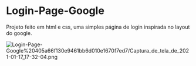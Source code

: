 # Login-Page-Google

Projeto feito em html e css, uma simples página de login inspirada no layout do google.

![Login-Page-Google%20405a66f130e9461bb6d010e1670f7ed7/Captura_de_tela_de_2021-01-17_17-32-04.png](Login-Page-Google%20405a66f130e9461bb6d010e1670f7ed7/Captura_de_tela_de_2021-01-17_17-32-04.png)